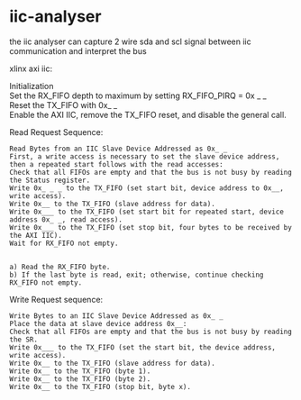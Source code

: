# iic-analyser
the iic analyser can capture 2 wire sda and scl signal between iic communication and interpret the bus  

xlinx axi iic:  

Initialization  
        Set the RX_FIFO depth to maximum by setting RX_FIFO_PIRQ = 0x _ _    
        Reset the TX_FIFO with 0x_ _      
        Enable the AXI IIC, remove the TX_FIFO reset, and disable the general call.     
    
Read Request Sequence:    

    Read Bytes from an IIC Slave Device Addressed as 0x_ _    
    First, a write access is necessary to set the slave device address, then a repeated start follows with the read accesses:    
    Check that all FIFOs are empty and that the bus is not busy by reading the Status register.  
    Write 0x_ _ _ to the TX_FIFO (set start bit, device address to 0x__, write access).  
    Write 0x__ to the TX_FIFO (slave address for data).  
    Write 0x___ to the TX_FIFO (set start bit for repeated start, device address 0x_ _, read access).  
    Write 0x___ to the TX_FIFO (set stop bit, four bytes to be received by the AXI IIC).  
    Wait for RX_FIFO not empty.      
  
  
    a) Read the RX_FIFO byte.      
    b) If the last byte is read, exit; otherwise, continue checking RX_FIFO not empty.      
  
   
Write Request sequence:    

    Write Bytes to an IIC Slave Device Addressed as 0x_ _      
    Place the data at slave device address 0x__:      
    Check that all FIFOs are empty and that the bus is not busy by reading the SR.            
    Write 0x___ to the TX_FIFO (set the start bit, the device address, write access).            
    Write 0x__ to the TX_FIFO (slave address for data).      
    Write 0x__ to the TX_FIFO (byte 1).      
    Write 0x__ to the TX_FIFO (byte 2).       
    Write 0x__ to the TX_FIFO (stop bit, byte x).      





